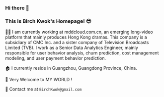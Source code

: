 ### Hi there 👋  
### This is Birch Kwok's Homepage! 😎


👨‍💻 I am currently working at mddcloud.com.cn, an emerging long-video platform that mainly produces Hong Kong dramas. This company is a subsidiary of CMC Inc. and a sister company of Television Broadcasts Limited (TVB). I work as a Senior Data Analytics Engineer, mainly responsible for user behavior analysis, churn prediction, cost management modeling, and user payment behavior prediction. 

🏠 I currently reside in Guangzhou, Guangdong Province, China.

👏 Very Welcome to MY WORLD ! 

📧 Contact me at `BirchKwok@gmail.com`


